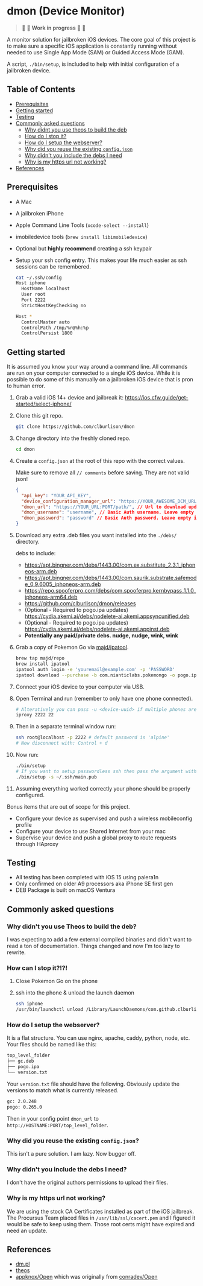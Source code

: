 # dmon (Device Monitor)

> :construction_worker: :hammer: **Work in progress** :construction: :vertical_traffic_light:

A monitor solution for jailbroken iOS devices. The core goal of this project is to make sure a specific iOS application is constantly running without needed to use Single App Mode (SAM) or Guided Access Mode (GAM).

A script, `./bin/setup`, is included to help with initial configuration of a jailbroken device.

## Table of Contents

- [Prerequisites](#prerequisites)
- [Getting started](#getting-started)
- [Testing](#testing)
- [Commonly asked questions](#commonly-asked-questions)
  - [Why didnt you use theos to build the deb](#why-didnt-you-use-theos-to-build-the-deb)
  - [How do I stop it?](#how-can-i-stop-it)
  - [How do I setup the webserver?](#how-do-i-setup-the-webserver)
  - [Why did you reuse the existing `config.json`](#why-did-you-reuse-the-existing-configjson)
  - [Why didn't you include the debs I need](#why-didnt-you-include-the-debs-i-need)
  - [Why is my https url not working?](#why-is-my-https-url-not-working)
- [References](#references)

## Prerequisites

- A Mac
- A jailbroken iPhone
- Apple Command Line Tools (`xcode-select --install`)
- imobiledevice tools (`brew install libimobiledevice`)
- Optional but **highly recommend** creating a ssh keypair
- Setup your ssh config entry. This makes your life much easier as ssh sessions can be remembered.

  ```sh
  cat ~/.ssh/config
  Host iphone
    HostName localhost
    User root
    Port 2222
    StrictHostKeyChecking no

  Host *
    ControlMaster auto
    ControlPath /tmp/%r@%h:%p
    ControlPersist 1800
  ```

## Getting started

It is assumed you know your way around a command line. All commands are run on your computer connected to a single iOS device. While it is possible to do some of this manually on a jailbroken iOS device that is pron to human error.

1. Grab a valid iOS 14+ device and jailbreak it: https://ios.cfw.guide/get-started/select-iphone/
1. Clone this git repo.

   ```sh
   git clone https://github.com/clburlison/dmon
   ```

1. Change directory into the freshly cloned repo.

   ```sh
   cd dmon
   ```

1. Create a `config.json` at the root of this repo with the correct values.

   Make sure to remove all `// comments` before saving. They are not valid json!

   ```json
   {
     "api_key": "YOUR_API_KEY",
     "device_configuration_manager_url": "https://YOUR_AWESOME_DCM_URL",
     "dmon_url": "https://YOUR_URL:PORT/path/", // Url to download update files from
     "dmon_username": "username", // Basic Auth username. Leave empty if not used
     "dmon_password": "password" // Basic Auth password. Leave empty if not used
   }
   ```

1. Download any extra .deb files you want installed into the `./debs/` directory.

   debs to include:

   - https://apt.bingner.com/debs/1443.00/com.ex.substitute_2.3.1_iphoneos-arm.deb
   - https://apt.bingner.com/debs/1443.00/com.saurik.substrate.safemode_0.9.6005_iphoneos-arm.deb
   - https://repo.spooferpro.com/debs/com.spooferpro.kernbypass_1.1.0_iphoneos-arm64.deb
   - https://github.com/clburlison/dmon/releases
   - (Optional - Required to pogo.ipa updates) https://cydia.akemi.ai/debs/nodelete-ai.akemi.appsyncunified.deb
   - (Optional - Required to pogo.ipa updates) https://cydia.akemi.ai/debs/nodelete-ai.akemi.appinst.deb
   - **Potentially any paid/private debs. nudge, nudge, wink, wink**

1. Grab a copy of Pokemon Go via [majd/ipatool](https://github.com/majd/ipatool).

   ```sh
   brew tap majd/repo
   brew install ipatool
   ipatool auth login -e 'youremail@example.com' -p 'PASSWORD'
   ipatool download --purchase -b com.nianticlabs.pokemongo -o pogo.ipa
   ```

1. Connect your iOS device to your computer via USB.
1. Open Terminal and run (remember to only have one phone connected).

   ```sh
   # Alteratively you can pass -u <device-uuid> if multiple phones are connected
   iproxy 2222 22
   ```

1. Then in a separate terminal window run:

   ```sh
   ssh root@localhost -p 2222 # default password is 'alpine'
   # Now disconnect with: Control + d
   ```

1. Now run:

   ```sh
   ./bin/setup
   # If you want to setup passwordless ssh then pass the argument with the path to your public key
   ./bin/setup -s ~/.ssh/main.pub
   ```

1. Assuming everything worked correctly your phone should be properly configured.

Bonus items that are out of scope for this project.

- Configure your device as supervised and push a wireless mobileconfig profile
- Configure your device to use Shared Internet from your mac
- Supervise your device and push a global proxy to route requests through HAproxy

## Testing

- All testing has been completed with iOS 15 using palera1n
- Only confirmed on older A9 processors aka iPhone SE first gen
- DEB Package is built on macOS Ventura

## Commonly asked questions

### Why didn't you use Theos to build the deb?

I was expecting to add a few external compiled binaries and didn't want to read a ton of documentation. Things changed and now I'm too lazy to rewrite.

### How can I stop it?!?!

1. Close Pokemon Go on the phone
2. ssh into the phone & unload the launch daemon

   ```sh
   ssh iphone
   /usr/bin/launchctl unload /Library/LaunchDaemons/com.github.clburlison.dmon.plist
   ```

### How do I setup the webserver?

It is a flat structure. You can use nginx, apache, caddy, python, node, etc. Your files should be named like this:

```sh
top_level_folder
├── gc.deb
├── pogo.ipa
└── version.txt
```

Your `version.txt` file should have the following. Obviously update the versions to match what is currently released.

```sh
gc: 2.0.248
pogo: 0.265.0
```

Then in your config point `dmon_url` to `http://HOSTNAME:PORT/top_level_folder`.

### Why did you reuse the existing `config.json`?

This isn't a pure solution. I am lazy. Now bugger off.

### Why didn't you include the debs I need?

I don't have the original authors permissions to upload their files.

### Why is my https url not working?

We are using the stock CA Certificates installed as part of the iOS jailbreak. The Procursus Team placed files in `/usr/lib/ssl/cacert.pem` and I figured it would be safe to keep using them. Those root certs might have expired and need an update.

## References

- [dm.pl](https://github.com/theos/dm.pl)
- [theos](https://theos.dev)
- [appknox/Open](https://github.com/appknox/Open) which was originally from [conradev/Open](https://github.com/conradev/Open)
